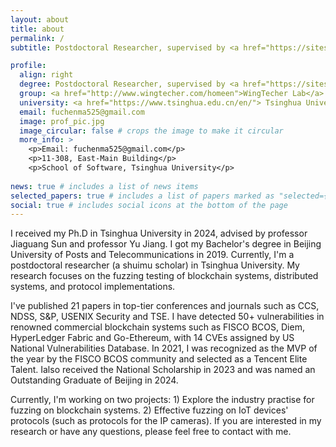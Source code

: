 ```yaml
---
layout: about
title: about
permalink: /
subtitle: Postdoctoral Researcher, supervised by <a href="https://sites.google.com/site/jiangyu198964/home">Prof. Yu Jiang</a> 

profile:
  align: right
  degree: Postdoctoral Researcher, supervised by <a href="https://sites.google.com/site/jiangyu198964/home">Prof. Yu Jiang</a>
  group: <a href="http://www.wingtecher.com/homeen">WingTecher Lab</a>
  university: <a href="https://www.tsinghua.edu.cn/en/"> Tsinghua University </a>
  email: fuchenma525@gmail.com
  image: prof_pic.jpg
  image_circular: false # crops the image to make it circular
  more_info: >
    <p>Email: fuchenma525@gmail.com</p>
    <p>11-308, East-Main Building</p>
    <p>School of Software, Tsinghua University</p>
  
news: true # includes a list of news items
selected_papers: true # includes a list of papers marked as "selected={true}"
social: true # includes social icons at the bottom of the page
---
```

I received my Ph.D in Tsinghua University in 2024, advised by professor Jiaguang Sun and professor Yu Jiang. 
I got my Bachelor's degree in Beijing University of Posts and Telecommunications in 2019.
Currently, I'm a postdoctoral researcher (a shuimu scholar) in Tsinghua University.
My research focuses on the fuzzing testing of blockchain systems, distributed systems, and protocol implementations. 

I've published 21 papers in top-tier conferences and journals such as CCS, NDSS, S&P, USENIX Security and TSE. I have detected 50+ vulnerabilities in renowned commercial blockchain systems such as FISCO BCOS, Diem, HyperLedger Fabric and Go-Ethereum, with 14 CVEs assigned by US National Vulnerabilities Database. 
In 2021, I was recognized as the MVP of the year by the FISCO BCOS community and selected as a Tencent Elite Talent. 
Ialso received the National Scholarship in 2023 and was named an Outstanding Graduate of Beijing in 2024.

Currently, I'm working on two projects: 1) Explore the industry practise for fuzzing on blockchain systems. 2) Effective fuzzing on IoT devices' protocols (such as protocols for the IP cameras).
If you are interested in my research or have any questions, please feel free to contact with me. 
